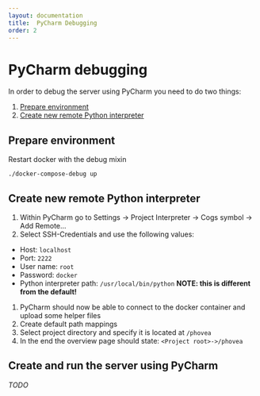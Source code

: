 ```yaml
---
layout: documentation
title:  PyCharm Debugging
order: 2
---
```


# PyCharm debugging

In order to debug the server using PyCharm you need to do two things:

1. [Prepare environment](#prepare-environment)
2. [Create new remote Python interpreter](#create-remote-python-interpreter)


<a id="prepare-environment"></a>
## Prepare environment

Restart docker with the debug mixin

```
./docker-compose-debug up
```

<a id="create-remote-python-interpreter"></a>
## Create new remote Python interpreter

1. Within PyCharm go to Settings -> Project Interpreter -> Cogs symbol -> Add Remote...
1. Select SSH-Credentials and use the following values:
 * Host: `localhost`
 * Port: `2222`
 * User name: `root`
 * Password: `docker`
 * Python interpreter path: `/usr/local/bin/python` **NOTE: this is different from the default!**
1. PyCharm should now be able to connect to the docker container and upload some helper files
1. Create default path mappings
 1. Select project directory and specify it is located at `/phovea`
 1. In the end the overview page should state: `<Project root>->/phovea`


## Create and run the server using PyCharm

*TODO*
